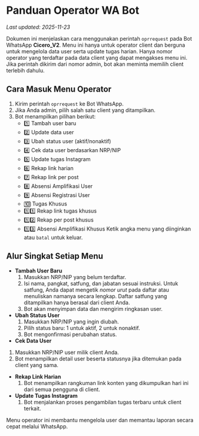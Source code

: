 # Panduan Operator WA Bot
*Last updated: 2025-11-23*

Dokumen ini menjelaskan cara menggunakan perintah `oprrequest` pada Bot WhatsApp **Cicero_V2**. Menu ini hanya untuk operator client dan berguna untuk mengelola data user serta update tugas harian. Hanya nomor operator yang terdaftar pada data client yang dapat mengakses menu ini. Jika perintah dikirim dari nomor admin, bot akan meminta memilih client terlebih dahulu.

## Cara Masuk Menu Operator
1. Kirim perintah `oprrequest` ke Bot WhatsApp.
2. Jika Anda admin, pilih salah satu client yang ditampilkan.
3. Bot menampilkan pilihan berikut:
   - 1️⃣ Tambah user baru
   - 2️⃣ Update data user
   - 3️⃣ Ubah status user (aktif/nonaktif)
   - 4️⃣ Cek data user berdasarkan NRP/NIP
   - 5️⃣ Update tugas Instagram
   - 6️⃣ Rekap link harian
   - 7️⃣ Rekap link per post
   - 8️⃣ Absensi Amplifikasi User
   - 9️⃣ Absensi Registrasi User
   - 🔟 Tugas Khusus
   - 1️⃣1️⃣ Rekap link tugas khusus
   - 1️⃣2️⃣ Rekap per post khusus
   - 1️⃣3️⃣ Absensi Amplifikasi Khusus
   Ketik angka menu yang diinginkan atau `batal` untuk keluar.

## Alur Singkat Setiap Menu
- **Tambah User Baru**
  1. Masukkan NRP/NIP yang belum terdaftar.
  2. Isi nama, pangkat, satfung, dan jabatan sesuai instruksi. Untuk satfung,
     Anda dapat mengetik *nomor urut* pada daftar atau menuliskan namanya secara
     lengkap. Daftar satfung yang ditampilkan hanya berasal dari client Anda.
  3. Bot akan menyimpan data dan mengirim ringkasan user.
- **Ubah Status User**
  1. Masukkan NRP/NIP yang ingin diubah.
  2. Pilih status baru: 1 untuk aktif, 2 untuk nonaktif.
  3. Bot mengonfirmasi perubahan status.
 - **Cek Data User**
  1. Masukkan NRP/NIP user milik client Anda.
  2. Bot menampilkan detail user beserta statusnya jika ditemukan pada client yang sama.
- **Rekap Link Harian**
  1. Bot menampilkan rangkuman link konten yang dikumpulkan hari ini dari semua pengguna di client.
- **Update Tugas Instagram**
  1. Bot menjalankan proses pengambilan tugas terbaru untuk client terkait.

Menu operator ini membantu mengelola user dan memantau laporan secara cepat melalui WhatsApp.
